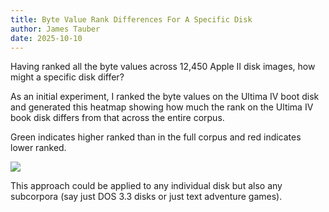```yaml
---
title: Byte Value Rank Differences For A Specific Disk
author: James Tauber
date: 2025-10-10
---
```

Having ranked all the byte values across 12,450 Apple II disk images, how might a specific disk differ?

As an initial experiment, I ranked the byte values on the Ultima IV boot disk and generated this heatmap
showing how much the rank on the Ultima IV book disk differs from that across the entire corpus.

Green indicates higher ranked than in the full corpus and red indicates lower ranked.

<img src="/CARC/figures/byte_rank_diff.svg">

This approach could be applied to any individual disk but also any subcorpora (say just DOS 3.3 disks or just text adventure games).
